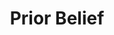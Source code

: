 ---
title: "Prior Belief"

categories: ['']

tags: ['Prior', 'Belief']

arabic: ['الاعتقاد المسبق']

publishers: ['معجم مصطلحات التعلم الآلي والتعلم العميق وعلم البيانات']

types: "word"

slug: ""
---